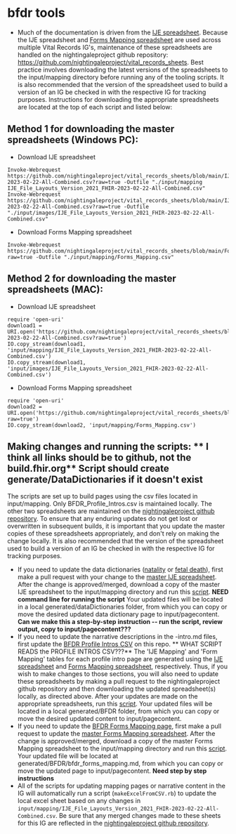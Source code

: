 # bfdr tools

 - Much of the documentation is driven from the [IJE spreadsheet](https://build.fhir.org/ig/HL7/fhir-bfdr/IJE_File_Layouts_Version_2021_FHIR-2023-02-22-All-Combined.csv).  Because the IJE spreadsheet and [Forms Mapping spreadsheet](https://github.com/nightingaleproject/vital_records_sheets/blob/master/Forms_Mapping.csv) are used across multiple Vital Records IG's, maintenance of these spreadsheets are handled on the nightingaleproject github repository: https://github.com/nightingaleproject/vital_records_sheets. Best practice involves downloading the latest versions of the spreadsheets to the input/mapping directory before running any of the tooling scripts. It is also recommended that the version of the spreadsheet used to build a version of an IG be checked in with the respective IG for tracking purposes. Instructions for downloading the appropriate spreadsheets are located at the top of each script and listed below:
  
## Method 1 for downloading the master spreadsheets (Windows PC):
 - Download IJE spreadsheet
```
Invoke-Webrequest https://github.com/nightingaleproject/vital_records_sheets/blob/main/IJE_File_Layouts_Version_2021_FHIR-2023-02-22-All-Combined.csv?raw=true -Outfile "./input/mapping IJE_File_Layouts_Version_2021_FHIR-2023-02-22-All-Combined.csv"
Invoke-Webrequest https://github.com/nightingaleproject/vital_records_sheets/blob/main/IJE_File_Layouts_Version_2021_FHIR-2023-02-22-All-Combined.csv?raw=true -Outfile "./input/images/IJE_File_Layouts_Version_2021_FHIR-2023-02-22-All-Combined.csv"
```
 - Download Forms Mapping spreadsheet
```
Invoke-Webrequest https://github.com/nightingaleproject/vital_records_sheets/blob/main/Forms_Mapping.csv?raw=true -Outfile "./input/mapping/Forms_Mapping.csv"
```

## Method 2 for downloading the master spreadsheets (MAC):
 - Download IJE spreadsheet
```
require 'open-uri'
download1 = URI.open('https://github.com/nightingaleproject/vital_records_sheets/blob/main/IJE_File_Layouts_Version_2021_FHIR-2023-02-22-All-Combined.csv?raw=true')
IO.copy_stream(download1, 'input/mapping/IJE_File_Layouts_Version_2021_FHIR-2023-02-22-All-Combined.csv')
IO.copy_stream(download1, 'input/images/IJE_File_Layouts_Version_2021_FHIR-2023-02-22-All-Combined.csv')
```
 - Download Forms Mapping spreadsheet
```
require 'open-uri'
download2 = URI.open('https://github.com/nightingaleproject/vital_records_sheets/blob/main/Forms_Mapping.csv?raw=true')
IO.copy_stream(download2, 'input/mapping/Forms_Mapping.csv')
```

## Making changes and running the scripts: ** I think all links should be to github, not the build.fhir.org**   **Script should create generate/DataDictionaries if it doesn't exist** 
The scripts are set up to build pages using the csv files located in input/mapping. Only BFDR_Profile_Intros.csv is maintained locally. The other two spreadsheets are maintained on the [nightingaleproject github repository](https://github.com/nightingaleproject/vital_records_sheets). To ensure that any enduring updates do not get lost or overwritten in subsequent builds, it is important that you update the master copies of these spreadsheets appropriately, and don't rely on making the change locally. It is also recommended that the version of the spreadsheet used to build a version of an IG be checked in with the respective IG for tracking purposes.
 - If you need to update the data dictionaries ([natality](https://build.fhir.org/ig/HL7/fhir-bfdr/ije_mapping_natality.html) or [fetal death](https://build.fhir.org/ig/HL7/fhir-bfdr/ije_mapping_fetalDeath.html)), first make a pull request with your change to the [master IJE spreadsheet](https://github.com/nightingaleproject/vital_records_sheets/blob/main/IJE_File_Layouts_Version_2021_FHIR-2023-02-22-All-Combined.csv). After the change is approved/merged, download a copy of the master IJE spreadsheet to the input/mapping directory and run this [script](https://github.com/HL7/fhir-bfdr/blob/master/tools/makeIJEMappingFromCSVtoHTML.rb). **NEED command line for running the script** Your updated files will be located in a local generated/dataDictionaries folder, from which you can copy or move the desired updated data dictionary page to input/pagecontent. **Can we make this a step-by-step instruction -- run the script, review output, copy to input/pagecontent???**
 - If you need to update the narrative descriptions in the <profile>-intro.md files, first update the [BFDR Profile Intros CSV](https://github.com/HL7/fhir-bfdr/blob/master/input/mapping/BFDR_Profile_Intros.csv) on this repo. ** WHAT SCRIPT READS the PROFILE INTROS CSV???**  The 'IJE Mapping' and 'Form Mapping' tables for each profile intro page are generated using the [IJE spreadsheet](https://github.com/nightingaleproject/vital_records_sheets/blob/main/IJE_File_Layouts_Version_2021_FHIR-2023-02-22-All-Combined.csv) and [Forms Mapping spreadsheet](https://github.com/nightingaleproject/vital_records_sheets/blob/main/Forms_Mapping.csv), respectively. Thus, if you wish to make changes to those sections, you will also need to update these spreadsheets by making a pull request to the nightingaleproject github repository and then downloading the updated spreadsheet(s) locally, as directed above. After your updates are made on the appropriate spreadsheets, run this [script](https://github.com/HL7/fhir-bfdr/blob/master/tools/makeStructureDefinitionIntrosFromCSVtoHTML.rb). Your updated files will be located in a local generated/BFDR folder, from which you can copy or move the desired updated content to input/pagecontent. 
 - If you need to update the [BFDR Forms Mapping page](https://build.fhir.org/ig/HL7/fhir-bfdr/vital_records_form_mapping.html), first make a pull request to update the [master Forms Mapping spreadsheet](https://github.com/nightingaleproject/vital_records_sheets/blob/main/Forms_Mapping.csv). After the change is approved/merged, download a copy of the master Forms Mapping spreadsheet to the input/mapping directory and run this [script](https://github.com/HL7/fhir-bfdr/blob/master/tools/makeVitalRecordsFormsMappingPage.rb). Your updated file will be located at generated/BFDR/bfdr_forms_mapping.md, from which you can copy or move the updated page to input/pagecontent.  **Need step by step instructions**
 - All of the scripts for updating mapping pages or narrative content in the IG will automatically run a script (`makeExcelFromCSV.rb`) to update the local excel sheet based on any changes in `input/mapping/IJE_File_Layouts_Version_2021_FHIR-2023-02-22-All-Combined.csv`. Be sure that any merged changes made to these sheets for this IG are reflected in the [nightingaleproject github repository](https://github.com/nightingaleproject/vital_records_sheets).